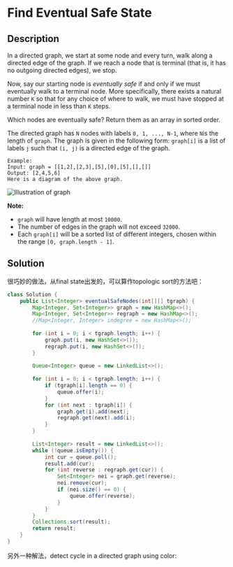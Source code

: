 # Find Eventual Safe State

## Description

In a directed graph, we start at some node and every turn, walk along a directed edge of the graph.  If we reach a node that is terminal \(that is, it has no outgoing directed edges\), we stop.

Now, say our starting node is _eventually safe_ if and only if we must eventually walk to a terminal node.  More specifically, there exists a natural number `K` so that for any choice of where to walk, we must have stopped at a terminal node in less than `K` steps.

Which nodes are eventually safe?  Return them as an array in sorted order.

The directed graph has `N` nodes with labels `0, 1, ..., N-1`, where `N`is the length of `graph`.  The graph is given in the following form: `graph[i]` is a list of labels `j` such that `(i, j)` is a directed edge of the graph.

```text
Example:
Input: graph = [[1,2],[2,3],[5],[0],[5],[],[]]
Output: [2,4,5,6]
Here is a diagram of the above graph.

```

![Illustration of graph](https://s3-lc-upload.s3.amazonaws.com/uploads/2018/03/17/picture1.png)

**Note:**

* `graph` will have length at most `10000`.
* The number of edges in the graph will not exceed `32000`.
* Each `graph[i]` will be a sorted list of different integers, chosen within the range `[0, graph.length - 1]`.

## Solution

很巧妙的做法，从final state出发的，可以算作topologic sort的方法吧：

```java
class Solution {
    public List<Integer> eventualSafeNodes(int[][] tgraph) {
        Map<Integer, Set<Integer>> graph = new HashMap<>();
        Map<Integer, Set<Integer>> regraph = new HashMap<>();
        //Map<Integer, Integer> indegree = new HashMap<>();
        
        for (int i = 0; i < tgraph.length; i++) {
            graph.put(i, new HashSet<>());
            regraph.put(i, new HashSet<>());
        }
        
        Queue<Integer> queue = new LinkedList<>();
        
        for (int i = 0; i < tgraph.length; i++) {
            if (tgraph[i].length == 0) {
                queue.offer(i);
            }
            for (int next : tgraph[i]) {
                graph.get(i).add(next);
                regraph.get(next).add(i);
            }
        }
        
        List<Integer> result = new LinkedList<>();
        while (!queue.isEmpty()) {
            int cur = queue.poll();
            result.add(cur);
            for (int reverse : regraph.get(cur)) {
                Set<Integer> nei = graph.get(reverse);
                nei.remove(cur);
                if (nei.size() == 0) {
                    queue.offer(reverse);
                }
            }
        }
        Collections.sort(result);
        return result;
    }
}
```

另外一种解法，detect cycle in a directed graph using color:



